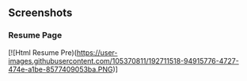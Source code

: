 ## Screenshots
### Resume Page


[![Html Resume Pre)(https://user-images.githubusercontent.com/105370811/192711518-94915776-4727-474e-a1be-8577409053ba.PNG)]
